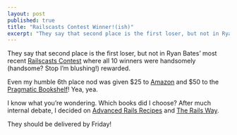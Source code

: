 ```yaml
---
layout: post
published: true
title: "Railscasts Contest Winner!(ish)"
excerpt: "They say that second place is the first loser, but not in Ryan Bates’ most recent Railscasts Contest where all 10 winners were handsomely rewarded."
---
```


They say that second place is the first loser, but not in Ryan Bates’ most recent [Railscasts Contest][1] where all 10 winners were handsomely (handsome? Stop I’m blushing!) rewarded.

Even my humble 6th place nod was given $25 to [Amazon][2] and $50 to the [Pragmatic Bookshelf][3]! Yea, yea.

I know what you’re wondering. Which books did I choose? After much internal debate, I decided on [Advanced Rails Recipes][4] and [The Rails Way][5].

They should be delivered by Friday!

[1]: http://railscasts.com/contest
[2]: http://www.amazon.com
[3]: http://www.pragprog.com/
[4]: http://www.pragprog.com/titles/fr_arr/advanced-rails-recipes
[5]: http://www.amazon.com/Rails-Way-Addison-Wesley-Professional-Ruby/dp/0321445619/ref=pd_bbs_sr_1?ie=UTF8&s=books&qid=1210801317&sr=8-1
